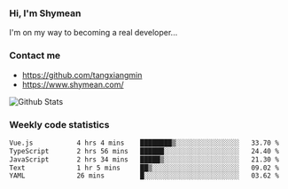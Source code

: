 ### Hi, I'm Shymean

I'm on my way to becoming a real developer...

### Contact me

- <https://github.com/tangxiangmin>
- <https://www.shymean.com/>

![Github Stats](https://github-readme-stats.vercel.app/api?username=tangxiangmin&show_icons=true&theme=dark)


###  Weekly code statistics

<!--START_SECTION:waka-->

```txt
Vue.js           4 hrs 4 mins    ████████▒░░░░░░░░░░░░░░░░   33.70 %
TypeScript       2 hrs 56 mins   ██████░░░░░░░░░░░░░░░░░░░   24.40 %
JavaScript       2 hrs 34 mins   █████▒░░░░░░░░░░░░░░░░░░░   21.30 %
Text             1 hr 5 mins     ██▒░░░░░░░░░░░░░░░░░░░░░░   09.02 %
YAML             26 mins         █░░░░░░░░░░░░░░░░░░░░░░░░   03.62 %
```

<!--END_SECTION:waka-->